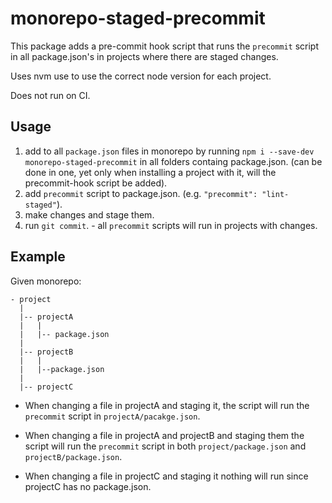 # monorepo-staged-precommit

This package adds a pre-commit hook script that runs the `precommit` script in all package.json's in projects where there are staged changes.

Uses nvm use to use the correct node version for each project.

Does not run on CI.

## Usage
1. add to all `package.json` files in monorepo by running `npm i --save-dev monorepo-staged-precommit` in all folders containg package.json. (can be done in one, yet only when installing a project with it, will the precommit-hook script be added).
2. add `precommit` script to package.json. (e.g. `"precommit": "lint-staged"`).
3. make changes and stage them.
4. run `git commit`. - all `precommit` scripts will run in projects with changes. 

## Example
Given monorepo:

```
- project
  |
  |-- projectA
  |   |
  |   |-- package.json
  |
  |-- projectB
  |   |
  |   |--package.json
  |
  |-- projectC
```

* When changing a file in projectA and staging it, the script will run the `precommit` script in `projectA/pacakge.json`.

* When changing a file in projectA and projectB and staging them the script will run the `precommit` script in both `project/package.json` and `projectB/package.json`.

* When changing a file in projectC and staging it nothing will run since projectC has no package.json.
